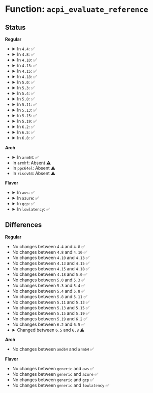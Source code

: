 # Function: <code>acpi_evaluate_reference</code>

## Status
<b>Regular</b>
<ul>
<li>
<details>
<summary>In <code>4.4</code>: ✅</summary>

```c
acpi_status acpi_evaluate_reference(acpi_handle handle, acpi_string pathname, struct acpi_object_list *arguments, struct acpi_handle_list *list);
```

**Collision:** Unique Global

**Inline:** No

**Transformation:** False

**Instances:**

```
In drivers/acpi/utils.c (ffffffff8147abb2)
Location: drivers/acpi/utils.c:320
Inline: False
Direct callers:
  - drivers/acpi/scan.c:acpi_device_dep_initialize
  - drivers/acpi/thermal.c:acpi_thermal_trips_update
  - drivers/acpi/thermal.c:acpi_thermal_trips_update
  - drivers/acpi/thermal.c:acpi_thermal_trips_update
```
**Symbols:**

```
ffffffff8147abb2-ffffffff8147ac82: acpi_evaluate_reference (STB_GLOBAL)
```
</details>
</li>
<li>
<details>
<summary>In <code>4.8</code>: ✅</summary>

```c
acpi_status acpi_evaluate_reference(acpi_handle handle, acpi_string pathname, struct acpi_object_list *arguments, struct acpi_handle_list *list);
```

**Collision:** Unique Global

**Inline:** No

**Transformation:** False

**Instances:**

```
In drivers/acpi/utils.c (ffffffff814c9163)
Location: drivers/acpi/utils.c:317
Inline: False
Direct callers:
  - drivers/acpi/scan.c:acpi_device_dep_initialize
  - drivers/acpi/thermal.c:acpi_thermal_trips_update
  - drivers/acpi/thermal.c:acpi_thermal_trips_update
  - drivers/acpi/thermal.c:acpi_thermal_trips_update
```
**Symbols:**

```
ffffffff814c9163-ffffffff814c9234: acpi_evaluate_reference (STB_GLOBAL)
```
</details>
</li>
<li>
<details>
<summary>In <code>4.10</code>: ✅</summary>

```c
acpi_status acpi_evaluate_reference(acpi_handle handle, acpi_string pathname, struct acpi_object_list *arguments, struct acpi_handle_list *list);
```

**Collision:** Unique Global

**Inline:** No

**Transformation:** False

**Instances:**

```
In drivers/acpi/utils.c (ffffffff814eb0a7)
Location: drivers/acpi/utils.c:317
Inline: False
Direct callers:
  - drivers/acpi/scan.c:acpi_device_dep_initialize
  - drivers/acpi/thermal.c:acpi_thermal_trips_update
  - drivers/acpi/thermal.c:acpi_thermal_trips_update
  - drivers/acpi/thermal.c:acpi_thermal_trips_update
```
**Symbols:**

```
ffffffff814eb0a7-ffffffff814eb178: acpi_evaluate_reference (STB_GLOBAL)
```
</details>
</li>
<li>
<details>
<summary>In <code>4.13</code>: ✅</summary>

```c
acpi_status acpi_evaluate_reference(acpi_handle handle, acpi_string pathname, struct acpi_object_list *arguments, struct acpi_handle_list *list);
```

**Collision:** Unique Global

**Inline:** No

**Transformation:** False

**Instances:**

```
In drivers/acpi/utils.c (ffffffff814f70c0)
Location: drivers/acpi/utils.c:317
Inline: False
Direct callers:
  - drivers/acpi/scan.c:acpi_device_dep_initialize
  - drivers/acpi/thermal.c:acpi_thermal_trips_update
  - drivers/acpi/thermal.c:acpi_thermal_trips_update
  - drivers/acpi/thermal.c:acpi_thermal_trips_update
```
**Symbols:**

```
ffffffff814f70c0-ffffffff814f71b7: acpi_evaluate_reference (STB_GLOBAL)
```
</details>
</li>
<li>
<details>
<summary>In <code>4.15</code>: ✅</summary>

```c
acpi_status acpi_evaluate_reference(acpi_handle handle, acpi_string pathname, struct acpi_object_list *arguments, struct acpi_handle_list *list);
```

**Collision:** Unique Global

**Inline:** No

**Transformation:** False

**Instances:**

```
In drivers/acpi/utils.c (ffffffff81538320)
Location: drivers/acpi/utils.c:317
Inline: False
Direct callers:
  - drivers/acpi/scan.c:acpi_device_dep_initialize
  - drivers/acpi/thermal.c:acpi_thermal_trips_update
  - drivers/acpi/thermal.c:acpi_thermal_trips_update
  - drivers/acpi/thermal.c:acpi_thermal_trips_update
```
**Symbols:**

```
ffffffff81538320-ffffffff815384c9: acpi_evaluate_reference (STB_GLOBAL)
```
</details>
</li>
<li>
<details>
<summary>In <code>4.18</code>: ✅</summary>

```c
acpi_status acpi_evaluate_reference(acpi_handle handle, acpi_string pathname, struct acpi_object_list *arguments, struct acpi_handle_list *list);
```

**Collision:** Unique Global

**Inline:** No

**Transformation:** False

**Instances:**

```
In drivers/acpi/utils.c (ffffffff8156dfb0)
Location: drivers/acpi/utils.c:317
Inline: False
Direct callers:
  - drivers/acpi/scan.c:acpi_device_dep_initialize
  - drivers/acpi/thermal.c:acpi_thermal_trips_update
  - drivers/acpi/thermal.c:acpi_thermal_trips_update
  - drivers/acpi/thermal.c:acpi_thermal_trips_update
```
**Symbols:**

```
ffffffff8156dfb0-ffffffff8156e15d: acpi_evaluate_reference (STB_GLOBAL)
```
</details>
</li>
<li>
<details>
<summary>In <code>5.0</code>: ✅</summary>

```c
acpi_status acpi_evaluate_reference(acpi_handle handle, acpi_string pathname, struct acpi_object_list *arguments, struct acpi_handle_list *list);
```

**Collision:** Unique Global

**Inline:** No

**Transformation:** False

**Instances:**

```
In drivers/acpi/utils.c (ffffffff81585b70)
Location: drivers/acpi/utils.c:317
Inline: False
Direct callers:
  - drivers/acpi/scan.c:acpi_device_dep_initialize
  - drivers/acpi/thermal.c:acpi_thermal_trips_update
  - drivers/acpi/thermal.c:acpi_thermal_trips_update
  - drivers/acpi/thermal.c:acpi_thermal_trips_update
```
**Symbols:**

```
ffffffff81585b70-ffffffff81585d1d: acpi_evaluate_reference (STB_GLOBAL)
```
</details>
</li>
<li>
<details>
<summary>In <code>5.3</code>: ✅</summary>

```c
acpi_status acpi_evaluate_reference(acpi_handle handle, acpi_string pathname, struct acpi_object_list *arguments, struct acpi_handle_list *list);
```

**Collision:** Unique Global

**Inline:** No

**Transformation:** False

**Instances:**

```
In drivers/acpi/utils.c (ffffffff815b6810)
Location: drivers/acpi/utils.c:304
Inline: False
Direct callers:
  - drivers/acpi/scan.c:acpi_device_dep_initialize
  - drivers/acpi/thermal.c:acpi_thermal_trips_update
  - drivers/acpi/thermal.c:acpi_thermal_trips_update
  - drivers/acpi/thermal.c:acpi_thermal_trips_update
```
**Symbols:**

```
ffffffff815b6810-ffffffff815b699f: acpi_evaluate_reference (STB_GLOBAL)
```
</details>
</li>
<li>
<details>
<summary>In <code>5.4</code>: ✅</summary>

```c
acpi_status acpi_evaluate_reference(acpi_handle handle, acpi_string pathname, struct acpi_object_list *arguments, struct acpi_handle_list *list);
```

**Collision:** Unique Global

**Inline:** No

**Transformation:** False

**Instances:**

```
In drivers/acpi/utils.c (ffffffff815d7a40)
Location: drivers/acpi/utils.c:304
Inline: False
Direct callers:
  - drivers/acpi/scan.c:acpi_device_dep_initialize
  - drivers/acpi/thermal.c:acpi_thermal_trips_update
  - drivers/acpi/thermal.c:acpi_thermal_trips_update
  - drivers/acpi/thermal.c:acpi_thermal_trips_update
```
**Symbols:**

```
ffffffff815d7a40-ffffffff815d7bcf: acpi_evaluate_reference (STB_GLOBAL)
```
</details>
</li>
<li>
<details>
<summary>In <code>5.8</code>: ✅</summary>

```c
acpi_status acpi_evaluate_reference(acpi_handle handle, acpi_string pathname, struct acpi_object_list *arguments, struct acpi_handle_list *list);
```

**Collision:** Unique Global

**Inline:** No

**Transformation:** False

**Instances:**

```
In drivers/acpi/utils.c (ffffffff81681760)
Location: drivers/acpi/utils.c:304
Inline: False
Direct callers:
  - drivers/acpi/scan.c:acpi_device_dep_initialize
  - drivers/acpi/thermal.c:acpi_thermal_trips_update
  - drivers/acpi/thermal.c:acpi_thermal_trips_update
  - drivers/acpi/thermal.c:acpi_thermal_trips_update
```
**Symbols:**

```
ffffffff81681760-ffffffff816818ef: acpi_evaluate_reference (STB_GLOBAL)
```
</details>
</li>
<li>
<details>
<summary>In <code>5.11</code>: ✅</summary>

```c
acpi_status acpi_evaluate_reference(acpi_handle handle, acpi_string pathname, struct acpi_object_list *arguments, struct acpi_handle_list *list);
```

**Collision:** Unique Global

**Inline:** No

**Transformation:** False

**Instances:**

```
In drivers/acpi/utils.c (ffffffff816a0120)
Location: drivers/acpi/utils.c:300
Inline: False
Direct callers:
  - drivers/acpi/scan.c:acpi_scan_check_dep
  - drivers/acpi/thermal.c:acpi_thermal_trips_update
  - drivers/acpi/thermal.c:acpi_thermal_trips_update
  - drivers/acpi/thermal.c:acpi_thermal_trips_update
```
**Symbols:**

```
ffffffff816a0120-ffffffff816a02af: acpi_evaluate_reference (STB_GLOBAL)
```
</details>
</li>
<li>
<details>
<summary>In <code>5.13</code>: ✅</summary>

```c
acpi_status acpi_evaluate_reference(acpi_handle handle, acpi_string pathname, struct acpi_object_list *arguments, struct acpi_handle_list *list);
```

**Collision:** Unique Global

**Inline:** No

**Transformation:** False

**Instances:**

```
In drivers/acpi/utils.c (ffffffff81683690)
Location: drivers/acpi/utils.c:281
Inline: False
Direct callers:
  - drivers/acpi/scan.c:acpi_scan_check_dep
  - drivers/acpi/thermal.c:acpi_thermal_trips_update
  - drivers/acpi/thermal.c:acpi_thermal_trips_update
  - drivers/acpi/thermal.c:acpi_thermal_trips_update
```
**Symbols:**

```
ffffffff81683690-ffffffff816837e1: acpi_evaluate_reference (STB_GLOBAL)
```
</details>
</li>
<li>
<details>
<summary>In <code>5.15</code>: ✅</summary>

```c
acpi_status acpi_evaluate_reference(acpi_handle handle, acpi_string pathname, struct acpi_object_list *arguments, struct acpi_handle_list *list);
```

**Collision:** Unique Global

**Inline:** No

**Transformation:** False

**Instances:**

```
In drivers/acpi/utils.c (ffffffff816f8790)
Location: drivers/acpi/utils.c:295
Inline: False
Direct callers:
  - drivers/acpi/scan.c:acpi_scan_check_dep
  - drivers/acpi/thermal.c:acpi_thermal_trips_update
  - drivers/acpi/thermal.c:acpi_thermal_trips_update
  - drivers/acpi/thermal.c:acpi_thermal_trips_update
```
**Symbols:**

```
ffffffff816f8790-ffffffff816f88de: acpi_evaluate_reference (STB_GLOBAL)
```
</details>
</li>
<li>
<details>
<summary>In <code>5.19</code>: ✅</summary>

```c
acpi_status acpi_evaluate_reference(acpi_handle handle, acpi_string pathname, struct acpi_object_list *arguments, struct acpi_handle_list *list);
```

**Collision:** Unique Global

**Inline:** No

**Transformation:** False

**Instances:**

```
In drivers/acpi/utils.c (ffffffff81825b90)
Location: drivers/acpi/utils.c:295
Inline: False
Direct callers:
  - drivers/acpi/scan.c:acpi_scan_check_dep
  - drivers/acpi/acpi_lpss.c:acpi_lpss_dep
  - drivers/acpi/thermal.c:acpi_thermal_trips_update
  - drivers/acpi/thermal.c:acpi_thermal_trips_update
  - drivers/acpi/thermal.c:acpi_thermal_trips_update
```
**Symbols:**

```
ffffffff81825b90-ffffffff81825ceb: acpi_evaluate_reference (STB_GLOBAL)
```
</details>
</li>
<li>
<details>
<summary>In <code>6.2</code>: ✅</summary>

```c
acpi_status acpi_evaluate_reference(acpi_handle handle, acpi_string pathname, struct acpi_object_list *arguments, struct acpi_handle_list *list);
```

**Collision:** Unique Global

**Inline:** No

**Transformation:** False

**Instances:**

```
In drivers/acpi/utils.c (ffffffff81957270)
Location: drivers/acpi/utils.c:333
Inline: False
Direct callers:
  - drivers/acpi/scan.c:acpi_scan_check_dep
  - drivers/acpi/acpi_lpss.c:acpi_lpss_dep
  - drivers/acpi/thermal.c:acpi_thermal_trips_update
  - drivers/acpi/thermal.c:acpi_thermal_trips_update
  - drivers/acpi/thermal.c:acpi_thermal_trips_update
```
**Symbols:**

```
ffffffff81957270-ffffffff819573cb: acpi_evaluate_reference (STB_GLOBAL)
```
</details>
</li>
<li>
<details>
<summary>In <code>6.5</code>: ✅</summary>

```c
acpi_status acpi_evaluate_reference(acpi_handle handle, acpi_string pathname, struct acpi_object_list *arguments, struct acpi_handle_list *list);
```

**Collision:** Unique Global

**Inline:** No

**Transformation:** False

**Instances:**

```
In drivers/acpi/utils.c (ffffffff8199d660)
Location: drivers/acpi/utils.c:333
Inline: False
Direct callers:
  - drivers/acpi/scan.c:acpi_scan_check_dep
  - drivers/acpi/acpi_lpss.c:acpi_lpss_dep
  - drivers/acpi/thermal.c:acpi_thermal_trips_update
  - drivers/acpi/thermal.c:acpi_thermal_trips_update
  - drivers/acpi/thermal.c:acpi_thermal_trips_update
```
**Symbols:**

```
ffffffff8199d660-ffffffff8199d894: acpi_evaluate_reference (STB_GLOBAL)
```
</details>
</li>
<li>
<details>
<summary>In <code>6.8</code>: ✅</summary>

```c
bool acpi_evaluate_reference(acpi_handle handle, acpi_string pathname, struct acpi_object_list *arguments, struct acpi_handle_list *list);
```

**Collision:** Unique Global

**Inline:** No

**Transformation:** False

**Instances:**

```
In drivers/acpi/utils.c (ffffffff819e5c10)
Location: drivers/acpi/utils.c:332
Inline: False
Direct callers:
  - drivers/acpi/utils.c:acpi_device_dep
  - drivers/acpi/scan.c:acpi_scan_check_dep
  - drivers/acpi/thermal.c:update_trip_devices
```
**Symbols:**

```
ffffffff819e5c10-ffffffff819e5d99: acpi_evaluate_reference (STB_GLOBAL)
```
</details>
</li>
</ul>
<b>Arch</b>
<ul>
<li>
<details>
<summary>In <code>arm64</code>: ✅</summary>

```c
acpi_status acpi_evaluate_reference(acpi_handle handle, acpi_string pathname, struct acpi_object_list *arguments, struct acpi_handle_list *list);
```

**Collision:** Unique Global

**Inline:** No

**Transformation:** False

**Instances:**

```
In drivers/acpi/utils.c (ffff800010764f20)
Location: drivers/acpi/utils.c:304
Inline: False
Direct callers:
  - drivers/acpi/scan.c:acpi_device_dep_initialize
  - drivers/acpi/thermal.c:acpi_thermal_trips_update
  - drivers/acpi/thermal.c:acpi_thermal_trips_update
  - drivers/acpi/thermal.c:acpi_thermal_trips_update
```
**Symbols:**

```
ffff800010764f20-ffff800010765068: acpi_evaluate_reference (STB_GLOBAL)
```
</details>
</li>
<li>
In <code>armhf</code>: Absent ⚠️
</li>
<li>
In <code>ppc64el</code>: Absent ⚠️
</li>
<li>
In <code>riscv64</code>: Absent ⚠️
</li>
</ul>
<b>Flavor</b>
<ul>
<li>
<details>
<summary>In <code>aws</code>: ✅</summary>

```c
acpi_status acpi_evaluate_reference(acpi_handle handle, acpi_string pathname, struct acpi_object_list *arguments, struct acpi_handle_list *list);
```

**Collision:** Unique Global

**Inline:** No

**Transformation:** False

**Instances:**

```
In drivers/acpi/utils.c (ffffffff815cad90)
Location: drivers/acpi/utils.c:304
Inline: False
Direct callers:
  - drivers/acpi/scan.c:acpi_device_dep_initialize
```
**Symbols:**

```
ffffffff815cad90-ffffffff815cae85: acpi_evaluate_reference (STB_GLOBAL)
```
</details>
</li>
<li>
<details>
<summary>In <code>azure</code>: ✅</summary>

```c
acpi_status acpi_evaluate_reference(acpi_handle handle, acpi_string pathname, struct acpi_object_list *arguments, struct acpi_handle_list *list);
```

**Collision:** Unique Global

**Inline:** No

**Transformation:** False

**Instances:**

```
In drivers/acpi/utils.c (ffffffff815b3de0)
Location: drivers/acpi/utils.c:304
Inline: False
Direct callers:
  - drivers/acpi/scan.c:acpi_device_dep_initialize
```
**Symbols:**

```
ffffffff815b3de0-ffffffff815b3ed5: acpi_evaluate_reference (STB_GLOBAL)
```
</details>
</li>
<li>
<details>
<summary>In <code>gcp</code>: ✅</summary>

```c
acpi_status acpi_evaluate_reference(acpi_handle handle, acpi_string pathname, struct acpi_object_list *arguments, struct acpi_handle_list *list);
```

**Collision:** Unique Global

**Inline:** No

**Transformation:** False

**Instances:**

```
In drivers/acpi/utils.c (ffffffff815cbd20)
Location: drivers/acpi/utils.c:304
Inline: False
Direct callers:
  - drivers/acpi/scan.c:acpi_device_dep_initialize
  - drivers/acpi/thermal.c:acpi_thermal_trips_update
  - drivers/acpi/thermal.c:acpi_thermal_trips_update
  - drivers/acpi/thermal.c:acpi_thermal_trips_update
```
**Symbols:**

```
ffffffff815cbd20-ffffffff815cbeaf: acpi_evaluate_reference (STB_GLOBAL)
```
</details>
</li>
<li>
<details>
<summary>In <code>lowlatency</code>: ✅</summary>

```c
acpi_status acpi_evaluate_reference(acpi_handle handle, acpi_string pathname, struct acpi_object_list *arguments, struct acpi_handle_list *list);
```

**Collision:** Unique Global

**Inline:** No

**Transformation:** False

**Instances:**

```
In drivers/acpi/utils.c (ffffffff815e5bc0)
Location: drivers/acpi/utils.c:304
Inline: False
Direct callers:
  - drivers/acpi/scan.c:acpi_device_dep_initialize
  - drivers/acpi/thermal.c:acpi_thermal_trips_update
  - drivers/acpi/thermal.c:acpi_thermal_trips_update
  - drivers/acpi/thermal.c:acpi_thermal_trips_update
```
**Symbols:**

```
ffffffff815e5bc0-ffffffff815e5d4f: acpi_evaluate_reference (STB_GLOBAL)
```
</details>
</li>
</ul>

## Differences
<b>Regular</b>
<ul>
<li>
No changes between <code>4.4</code> and <code>4.8</code> ✅
</li>
<li>
No changes between <code>4.8</code> and <code>4.10</code> ✅
</li>
<li>
No changes between <code>4.10</code> and <code>4.13</code> ✅
</li>
<li>
No changes between <code>4.13</code> and <code>4.15</code> ✅
</li>
<li>
No changes between <code>4.15</code> and <code>4.18</code> ✅
</li>
<li>
No changes between <code>4.18</code> and <code>5.0</code> ✅
</li>
<li>
No changes between <code>5.0</code> and <code>5.3</code> ✅
</li>
<li>
No changes between <code>5.3</code> and <code>5.4</code> ✅
</li>
<li>
No changes between <code>5.4</code> and <code>5.8</code> ✅
</li>
<li>
No changes between <code>5.8</code> and <code>5.11</code> ✅
</li>
<li>
No changes between <code>5.11</code> and <code>5.13</code> ✅
</li>
<li>
No changes between <code>5.13</code> and <code>5.15</code> ✅
</li>
<li>
No changes between <code>5.15</code> and <code>5.19</code> ✅
</li>
<li>
No changes between <code>5.19</code> and <code>6.2</code> ✅
</li>
<li>
No changes between <code>6.2</code> and <code>6.5</code> ✅
</li>
<li>
<details>
<summary>Changed between <code>6.5</code> and <code>6.8</code> ⚠️</summary>
<ul>
<li>
<b>Return type changed. </b>
<code>acpi_status</code> ➡️ <code>bool</code>
</li>
</ul>
</details>
</li>
</ul>
<b>Arch</b>
<ul>
<li>
No changes between <code>amd64</code> and <code>arm64</code> ✅
</li>
</ul>
<b>Flavor</b>
<ul>
<li>
No changes between <code>generic</code> and <code>aws</code> ✅
</li>
<li>
No changes between <code>generic</code> and <code>azure</code> ✅
</li>
<li>
No changes between <code>generic</code> and <code>gcp</code> ✅
</li>
<li>
No changes between <code>generic</code> and <code>lowlatency</code> ✅
</li>
</ul>
